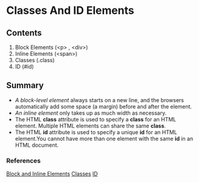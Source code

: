 # Classes And ID Elements

## Contents
1. Block Elements (&lt;p&gt; , &lt;div&gt;)
2. Inline Elements (&lt;span&gt;)
3. Classes (.class)
4. ID (#id)

## Summary
- *A block-level element* always starts on a new line, and the browsers automatically add some space (a margin) before and after the element.
- *An inline element* only takes up as much width as necessary.
- The HTML **class** attribute is used to specify a **class** for an HTML element. Multiple HTML elements can share the same **class**.
- The HTML **id** attribute is used to specify a unique **id** for an HTML element.You cannot have more than one element with the same **id** in an HTML document.


### References

[Block and Inline Elements](https://www.w3schools.com/html/html_blocks.asp)
[Classes](https://www.w3schools.com/html/html_classes.asp)
[ID](https://www.w3schools.com/html/html_id.asp)